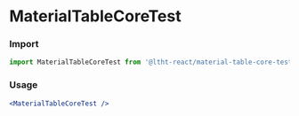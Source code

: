 
# MaterialTableCoreTest

<!-- STORY -->

### Import

```js
import MaterialTableCoreTest from '@ltht-react/material-table-core-test'
```

### Usage

```jsx
<MaterialTableCoreTest />
```
  
